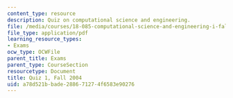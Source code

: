 ```yaml
---
content_type: resource
description: Quiz on computational science and engineering.
file: /media/courses/18-085-computational-science-and-engineering-i-fall-2008/a78d521bbade288671274f6583e90276_q118085f04.pdf
file_type: application/pdf
learning_resource_types:
- Exams
ocw_type: OCWFile
parent_title: Exams
parent_type: CourseSection
resourcetype: Document
title: Quiz 1, Fall 2004
uid: a78d521b-bade-2886-7127-4f6583e90276
---
```

